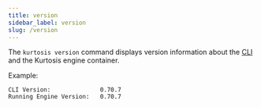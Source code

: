 ```yaml
---
title: version
sidebar_label: version
slug: /version
---
```


The `kurtosis version` command displays version information about the [CLI](./introduction.md) and the Kurtosis engine container.

Example:

```console
CLI Version:              0.70.7
Running Engine Version:   0.70.7
```
